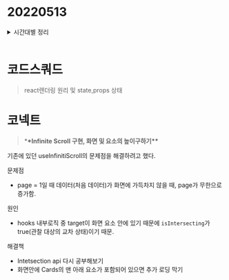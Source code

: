 # 20220513

<details>
<summary>시간대별 정리</summary>

### 아침

- 미션
  - 재고관리
  - 잔고관리
- hooks
  - useCallback 정리 마무리
  - useReducer vs useState

### 오전

- pr 정리
- 리팩토링
- 기능구현

### 오후

- 그룹 공유 시간
  - react 렌더링 원리 공유

### 저녁

- 코넥트
</details>
<br>

# 코드스쿼드

> react렌더링 원리 및 state,props 상태

# 코넥트

> \***\*Infinite Scroll 구현, 화면 및 요소의 높이구하기\*\***

기존에 있던 useInfinitiScroll의 문제점을 해결하려고 했다.

문제점

- page = 1일 때 데이터(처음 데이터)가 화면에 가득차지 않을 때, page가 무한으로 증가함.

원인

- hooks 내부로직 중 target이 화면 요소 안에 있기 때문에 `isIntersecting`가 true(관찰 대상의 교차 상태)이기 때문.

해결책

- Intetsection api 다시 공부해보기
- 화면안에 Cards의 맨 아래 요소가 포함되어 있으면 추가 로딩 막기
